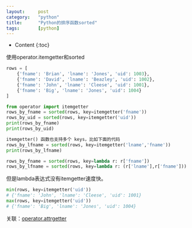 ```yaml
---
layout:		post
category:	"python"
title:		"Python的排序函数sorted"
tags:		[python]
---
```

- Content
{:toc}

使用operator.itemgetter和sorted

```python
rows = [
    {'fname': 'Brian', 'lname': 'Jones', 'uid': 1003},
    {'fname': 'David', 'lname': 'Beazley', 'uid': 1002},
    {'fname': 'John', 'lname': 'Cleese', 'uid': 1001},
    {'fname': 'Big', 'lname': 'Jones', 'uid': 1004}
]

from operator import itemgetter
rows_by_fname = sorted(rows, key=itemgetter('fname'))
rows_by_uid = sorted(rows, key=itemgetter('uid'))
print(rows_by_fname)
print(rows_by_uid)

itemgetter() 函数也支持多个 keys，比如下面的代码
rows_by_lfname = sorted(rows, key=itemgetter('lname','fname'))
print(rows_by_lfname)

rows_by_fname = sorted(rows, key=lambda r: r['fname'])
rows_by_lfname = sorted(rows, key=lambda r: (r['lname'],r['fname']))
```
但是lambda表达式没有itemgetter速度快。

```python
min(rows, key=itemgetter('uid'))
# {'fname': 'John', 'lname': 'Cleese', 'uid': 1001}
max(rows, key=itemgetter('uid'))
# {'fname': 'Big', 'lname': 'Jones', 'uid': 1004}
```


关联：[operator.attrgetter](./python-attrgetter.html)
